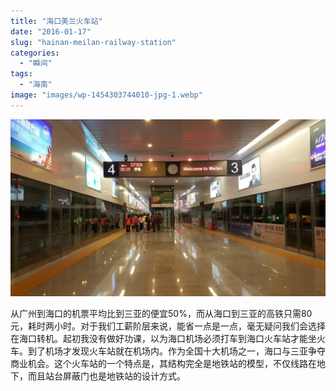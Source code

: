 ```yaml
---
title: "海口美兰火车站"
date: "2016-01-17"
slug: "hainan-meilan-railway-station"
categories: 
  - "瞬间"
tags: 
  - "海南"
image: "images/wp-1454303744010-jpg-1.webp"
---
```


![](images/wp-1454303744010-jpg.webp "wp-1454303744010")

从广州到海口的机票平均比到三亚的便宜50%，而从海口到三亚的高铁只需80元，耗时两小时。对于我们工薪阶层来说，能省一点是一点，毫无疑问我们会选择在海口转机。起初我没有做好功课，以为海口机场必须打车到海口火车站才能坐火车。到了机场才发现火车站就在机场内。作为全国十大机场之一，海口与三亚争夺商业机会。这个火车站的一个特点是，其结构完全是地铁站的模型，不仅线路在地下，而且站台屏蔽门也是地铁站的设计方式。